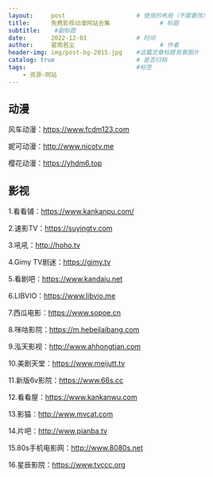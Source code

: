 ```yaml
---
layout:     post   				    # 使用的布局（不需要改）
title:      免费影视动漫网站合集 				# 标题 
subtitle:    #副标题
date:       2022-12-03 				# 时间
author:     星雨若尘 						# 作者
header-img: img/post-bg-2015.jpg 	#这篇文章标题背景图片
catalog: true 						# 是否归档
tags:								#标签
    - 资源-网站
---
```

## 动漫

风车动漫：https://www.fcdm123.com

妮可动漫：http://www.nicotv.me

樱花动漫：https://yhdm6.top

## 影视

1.看看铺：https://www.kankanpu.com/

2.速影TV：https://suyingtv.com

3.吼吼：http://hoho.tv

4.Gimy TV剧迷：https://gimy.tv

5.看剧吧：https://www.kandaju.net

6.LIBVIO：https://www.libvio.me

7.西瓜电影：https://www.sopoe.cn

8.咪咕影院：https://m.hebeilaibang.com

9.泓天影视：http://www.ahhongtian.com

10.美剧天堂：https://www.meijutt.tv

11.新版6v影院：https://www.66s.cc

12.看看屋：https://www.kankanwu.com

13.影猫：http://www.mvcat.com

14.片吧：http://www.pianba.tv

15.80s手机电影网：http://www.8080s.net

16.星辰影院：https://www.tvccc.org
